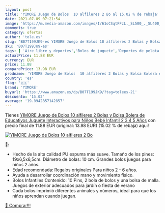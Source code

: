 ```yaml
---
layout: post
title: 'YIMORE Juego de Bolos  10 alfileres 2 Bo al 15.02 % de rebaja'
date: 2021-07-09 07:21:54
image: 'https://m.media-amazon.com/images/I/61oCSqtFFzL._SL500_._SL400_.jpg'
comments: true
category: ofertas
author: 'tole.es'
slug: 'B07T199JK9-es YIMORE Juego de Bolos 10 alfileres 2 Bolas y Bolsa Bolera...'
sku: 'B07T199JK9-es'
tags: [ 'Aire libre y deportes','Bolos de juguete','Deportes de pelota de juguete','Juguetes','Juguetes y juegos','bebé','yimore', ]
actualPrice: 11.88 EUR
currency: EUR
price: 11.88
comparePrice: 13.98 EUR
prodname: 'YIMORE Juego de Bolos  10 alfileres 2 Bolas y Bolsa Bolera de Educativos Juguete Interactivos para Niños Bebé Infantil 2 3 4 5 Años'
country: 'es'
flag: '🇪🇸'
brand: 'YIMORE'
buyurl: 'https://www.amazon.es/dp/B07T199JK9/?tag=tolees-21'
descuento: '15.02'
average: '19.0942857142857'
---
```


Tienes [YIMORE Juego de Bolos  10 alfileres 2 Bolas y Bolsa Bolera de Educativos Juguete Interactivos para Niños Bebé Infantil 2 3 4 5 Años](https://www.amazon.es/dp/B07T199JK9/?tag=tolees-21) con precio final de  11.88 EUR (original: 13.98 EUR) (15.02 %  de rebaja) aqui!

[![YIMORE Juego de Bolos  10 alfileres 2 Bo](https://m.media-amazon.com/images/I/61oCSqtFFzL._SL500_._SL400_.jpg)](https://www.amazon.es/dp/B07T199JK9/?tag=tolees-21)

🔎:

- Hecho de la alta calidad PU espuma más suave. Tamaño de los pines: 19x6,5x6,5cm. Diámetro de bolas: 10 cm. Grandes bolos juegos para niños 2 años.
- Edad recomendada: Regalos originales Para niños 2 - 6 años.
- Ayuda a desarrollar coordinación mano y movimiento físico.
- Bolos Infantiles Contenido: 10 Pins, 2 bola de bolos y una bolsa de malla. Juegos de exterior adecuados para jardín o fiesta de verano
- Cada bolos imprimió diferentes animales y números, ideal para que los niños aprendan cuando juegan.

[🛒 Comprar!!!](https://www.amazon.es/dp/B07T199JK9/?tag=tolees-21)
